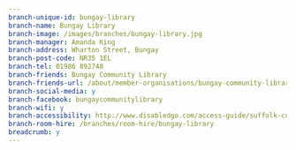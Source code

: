 ```yaml
---
branch-unique-id: bungay-library
branch-name: Bungay Library
branch-image: /images/branches/bungay-library.jpg
branch-manager: Amanda King
branch-address: Wharton Street, Bungay
branch-post-code: NR35 1EL
branch-tel: 01986 892748
branch-friends: Bungay Community Library
branch-friends-url: /about/member-organisations/bungay-community-library
branch-social-media: y
branch-facebook: bungaycommunitylibrary
branch-wifi: y
branch-accessibility: http://www.disabledgo.com/access-guide/suffolk-county-council/bungay-library-2
branch-room-hire: /branches/room-hire/bungay-library
breadcrumb: y
---
```

